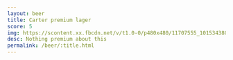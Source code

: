 ```yaml
---
layout: beer
title: Carter premium lager
score: 5
img: https://scontent.xx.fbcdn.net/v/t1.0-0/p480x480/11707555_10153438038703745_5816121848155003948_n.jpg?oh=090fc936612baf69e1612234d2a70735&oe=5920D645
desc: Nothing premium about this
permalink: /beer/:title.html
---
```

